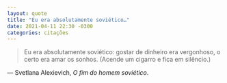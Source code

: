 ```yaml
---
layout: quote
title: "Eu era absolutamente soviético…"
date: 2021-04-11 22:30 -0300
categories: citações
---
```

>Eu era absolutamente soviético: gostar de dinheiro era vergonhoso, o certo era amar os sonhos. (Acende um cigarro e fica em silêncio.)

— Svetlana Alexievich, _O fim do homem soviético_.
